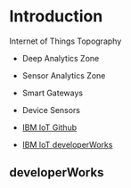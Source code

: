 Introduction
==

Internet of Things Topography

- Deep Analytics Zone
- Sensor Analytics Zone
- Smart Gateways
- Device Sensors

- [IBM IoT Github](https://github.com/IBM-IoT/)
- [IBM IoT developerWorks](https://www.ibm.com/developerworks/community/groups/service/html/communitystart?communityUuid=cee6c09c-a315-4b04-ad14-57d6a60fa8bb)


## developerWorks

